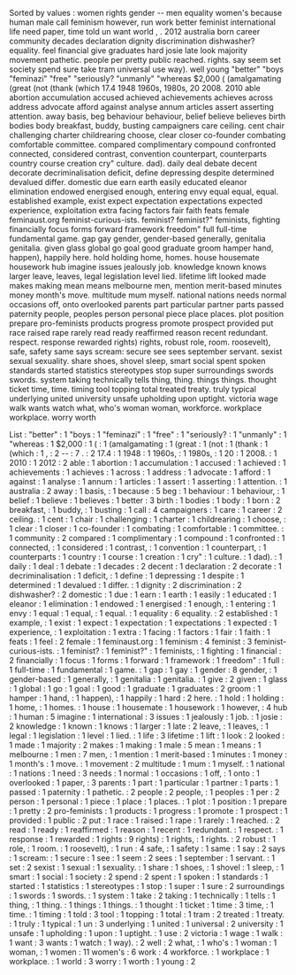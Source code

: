 Sorted by values :
women rights gender -- men equality women's because human male call feminism however, run work better feminist international life need paper, time told un want world , . 2012 australia born career community decades declaration dignity discrimination dishwasher? equality. feel financial give graduates hard josie late look majority movement pathetic. people per pretty public reached. rights. say seem set society spend sure take tram universal use way). well young "better" "boys "feminazi" "free" "seriously? "unmanly" "whereas $2,000 ( (amalgamating (great (not (thank (which 17.4 1948 1960s, 1980s, 20 2008. 2010 able abortion accumulation accused achieved achievements achieves across address advocate afford against analyse annum articles assert asserting attention. away basis, beg behaviour behaviour, belief believe believes birth bodies body breakfast, buddy, busting campaigners care ceiling. cent chair challenging charter childrearing choose, clear closer co-founder combating comfortable committee. compared complimentary compound confronted connected, considered contrast, convention counterpart, counterparts country course creation cry" culture. dad). daily deal debate decent decorate decriminalisation deficit, define depressing despite determined devalued differ. domestic due earn earth easily educated eleanor elimination endowed energised enough, entering envy equal equal, equal. established example, exist expect expectation expectations expected experience, exploitation extra facing factors fair faith feats female feminaust.org feminist-curious-ists. feminist? feminist?" feminists, fighting financially focus forms forward framework freedom" full full-time fundamental game. gap gay gender, gender-based generally, genitalia genitalia. given glass global go goal good graduate groom hamper hand, happen), happily here. hold holding home, homes. house housemate housework hub imagine issues jealously job. knowledge known knows larger leave, leaves, legal legislation level lied. lifetime lift looked made makes making mean means melbourne men, mention merit-based minutes money month's move. multitude mum myself. national nations needs normal occasions off, onto overlooked parents part particular partner parts passed paternity people, peoples person personal piece place places. plot position prepare pro-feminists products progress promote prospect provided put race raised rape rarely read ready reaffirmed reason recent redundant. respect. response rewarded rights) rights, robust role, room. roosevelt), safe, safety same says scream: secure see sees september servant. sexist sexual sexuality. share shoes, shovel sleep, smart social spent spoken standards started statistics stereotypes stop super surroundings swords swords. system taking technically tells thing, thing. things things. thought ticket time, time. timing tool topping total treated treaty. truly typical underlying united university unsafe upholding upon uptight. victoria wage walk wants watch what, who's woman woman, workforce. workplace workplace. worry worth 

List :
"better" : 1
"boys : 1
"feminazi" : 1
"free" : 1
"seriously? : 1
"unmanly" : 1
"whereas : 1
$2,000 : 1
( : 1
(amalgamating : 1
(great : 1
(not : 1
(thank : 1
(which : 1
, : 2
-- : 7
. : 2
17.4 : 1
1948 : 1
1960s, : 1
1980s, : 1
20 : 1
2008. : 1
2010 : 1
2012 : 2
able : 1
abortion : 1
accumulation : 1
accused : 1
achieved : 1
achievements : 1
achieves : 1
across : 1
address : 1
advocate : 1
afford : 1
against : 1
analyse : 1
annum : 1
articles : 1
assert : 1
asserting : 1
attention. : 1
australia : 2
away : 1
basis, : 1
because : 5
beg : 1
behaviour : 1
behaviour, : 1
belief : 1
believe : 1
believes : 1
better : 3
birth : 1
bodies : 1
body : 1
born : 2
breakfast, : 1
buddy, : 1
busting : 1
call : 4
campaigners : 1
care : 1
career : 2
ceiling. : 1
cent : 1
chair : 1
challenging : 1
charter : 1
childrearing : 1
choose, : 1
clear : 1
closer : 1
co-founder : 1
combating : 1
comfortable : 1
committee. : 1
community : 2
compared : 1
complimentary : 1
compound : 1
confronted : 1
connected, : 1
considered : 1
contrast, : 1
convention : 1
counterpart, : 1
counterparts : 1
country : 1
course : 1
creation : 1
cry" : 1
culture. : 1
dad). : 1
daily : 1
deal : 1
debate : 1
decades : 2
decent : 1
declaration : 2
decorate : 1
decriminalisation : 1
deficit, : 1
define : 1
depressing : 1
despite : 1
determined : 1
devalued : 1
differ. : 1
dignity : 2
discrimination : 2
dishwasher? : 2
domestic : 1
due : 1
earn : 1
earth : 1
easily : 1
educated : 1
eleanor : 1
elimination : 1
endowed : 1
energised : 1
enough, : 1
entering : 1
envy : 1
equal : 1
equal, : 1
equal. : 1
equality : 6
equality. : 2
established : 1
example, : 1
exist : 1
expect : 1
expectation : 1
expectations : 1
expected : 1
experience, : 1
exploitation : 1
extra : 1
facing : 1
factors : 1
fair : 1
faith : 1
feats : 1
feel : 2
female : 1
feminaust.org : 1
feminism : 4
feminist : 3
feminist-curious-ists. : 1
feminist? : 1
feminist?" : 1
feminists, : 1
fighting : 1
financial : 2
financially : 1
focus : 1
forms : 1
forward : 1
framework : 1
freedom" : 1
full : 1
full-time : 1
fundamental : 1
game. : 1
gap : 1
gay : 1
gender : 8
gender, : 1
gender-based : 1
generally, : 1
genitalia : 1
genitalia. : 1
give : 2
given : 1
glass : 1
global : 1
go : 1
goal : 1
good : 1
graduate : 1
graduates : 2
groom : 1
hamper : 1
hand, : 1
happen), : 1
happily : 1
hard : 2
here. : 1
hold : 1
holding : 1
home, : 1
homes. : 1
house : 1
housemate : 1
housework : 1
however, : 4
hub : 1
human : 5
imagine : 1
international : 3
issues : 1
jealously : 1
job. : 1
josie : 2
knowledge : 1
known : 1
knows : 1
larger : 1
late : 2
leave, : 1
leaves, : 1
legal : 1
legislation : 1
level : 1
lied. : 1
life : 3
lifetime : 1
lift : 1
look : 2
looked : 1
made : 1
majority : 2
makes : 1
making : 1
male : 5
mean : 1
means : 1
melbourne : 1
men : 7
men, : 1
mention : 1
merit-based : 1
minutes : 1
money : 1
month's : 1
move. : 1
movement : 2
multitude : 1
mum : 1
myself. : 1
national : 1
nations : 1
need : 3
needs : 1
normal : 1
occasions : 1
off, : 1
onto : 1
overlooked : 1
paper, : 3
parents : 1
part : 1
particular : 1
partner : 1
parts : 1
passed : 1
paternity : 1
pathetic. : 2
people : 2
people, : 1
peoples : 1
per : 2
person : 1
personal : 1
piece : 1
place : 1
places. : 1
plot : 1
position : 1
prepare : 1
pretty : 2
pro-feminists : 1
products : 1
progress : 1
promote : 1
prospect : 1
provided : 1
public : 2
put : 1
race : 1
raised : 1
rape : 1
rarely : 1
reached. : 2
read : 1
ready : 1
reaffirmed : 1
reason : 1
recent : 1
redundant. : 1
respect. : 1
response : 1
rewarded : 1
rights : 9
rights) : 1
rights, : 1
rights. : 2
robust : 1
role, : 1
room. : 1
roosevelt), : 1
run : 4
safe, : 1
safety : 1
same : 1
say : 2
says : 1
scream: : 1
secure : 1
see : 1
seem : 2
sees : 1
september : 1
servant. : 1
set : 2
sexist : 1
sexual : 1
sexuality. : 1
share : 1
shoes, : 1
shovel : 1
sleep, : 1
smart : 1
social : 1
society : 2
spend : 2
spent : 1
spoken : 1
standards : 1
started : 1
statistics : 1
stereotypes : 1
stop : 1
super : 1
sure : 2
surroundings : 1
swords : 1
swords. : 1
system : 1
take : 2
taking : 1
technically : 1
tells : 1
thing, : 1
thing. : 1
things : 1
things. : 1
thought : 1
ticket : 1
time : 3
time, : 1
time. : 1
timing : 1
told : 3
tool : 1
topping : 1
total : 1
tram : 2
treated : 1
treaty. : 1
truly : 1
typical : 1
un : 3
underlying : 1
united : 1
universal : 2
university : 1
unsafe : 1
upholding : 1
upon : 1
uptight. : 1
use : 2
victoria : 1
wage : 1
walk : 1
want : 3
wants : 1
watch : 1
way). : 2
well : 2
what, : 1
who's : 1
woman : 1
woman, : 1
women : 11
women's : 6
work : 4
workforce. : 1
workplace : 1
workplace. : 1
world : 3
worry : 1
worth : 1
young : 2
